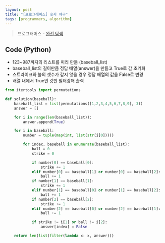 ```yaml
---
layout: post
title: "[프로그래머스] 숫자 야구"
tags: [programmers, algorithm]
---
```

> 프로그래머스 - [완전 탐색](https://programmers.co.kr/learn/courses/30/lessons/42841)

## Code (Python)

* 123~987까지의 리스트를 미리 만듦 (baseball_list)
* baseball_list의 길이만큼 정답 배열(answer)을 만들고 True로 값 초기화
* 스트라이크와 볼의 갯수가 같지 않을 경우 정답 배열의 값을 False로 변경
* 배열 내에서 True인 것만 필터링해 출력

```python
from itertools import permutations

def solution(baseball):
    baseball_list = list(permutations([1,2,3,4,5,6,7,8,9], 3))
    answer = []

    for i in range(len(baseball_list)):
        answer.append(True)

    for i in baseball:
        number = tuple(map(int, list(str(i[0]))))

        for index, baseball in enumerate(baseball_list):
            ball = 0
            strike = 0

            if number[0] == baseball[0]:
                strike += 1
            elif number[0] == baseball[1] or number[0] == baseball[2]:
                ball += 1
            if number[1] == baseball[1]:
                strike += 1
            elif number[1] == baseball[0] or number[1] == baseball[2]:
                ball += 1
            if number[2] == baseball[2]:
                strike += 1
            elif number[2] == baseball[0] or number[2] == baseball[1]:
                ball += 1

            if strike != i[1] or ball != i[2]:
                answer[index] = False

    return len(list(filter(lambda x: x, answer)))
```
